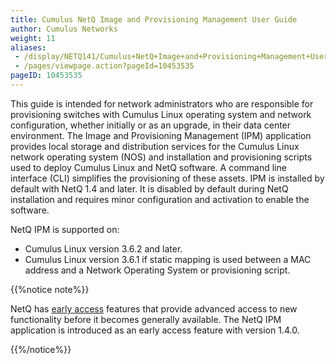 ```yaml
---
title: Cumulus NetQ Image and Provisioning Management User Guide
author: Cumulus Networks
weight: 11
aliases:
 - /display/NETQ141/Cumulus+NetQ+Image+and+Provisioning+Management+User+Guide
 - /pages/viewpage.action?pageId=10453535
pageID: 10453535
---
```

This guide is intended for network administrators who are responsible
for provisioning switches with Cumulus Linux operating system and
network configuration, whether initially or as an upgrade, in their data
center environment. The Image and Provisioning Management (IPM)
application provides local storage and distribution services for the
Cumulus Linux network operating system (NOS) and installation and
provisioning scripts used to deploy Cumulus Linux and NetQ software. A
command line interface (CLI) simplifies the provisioning of these
assets. IPM is installed by default with NetQ 1.4 and later. It is
disabled by default during NetQ installation and requires minor
configuration and activation to enable the software.

NetQ IPM is supported on:

  - Cumulus Linux version 3.6.2 and later.
  - Cumulus Linux version 3.6.1 if static mapping is used between a MAC
    address and a Network Operating System or provisioning script.

{{%notice note%}}

NetQ has [early access](https://support.cumulusnetworks.com/hc/en-us/articles/202933878-Early-Access-Features-Defined) features that provide advanced access to new functionality before it
becomes generally available. The NetQ IPM application is introduced as an early access feature with
version 1.4.0.

{{%/notice%}}
